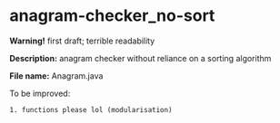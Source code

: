 # anagram-checker_no-sort
**Warning!** first draft; terrible readability

**Description:** anagram checker without reliance on a sorting algorithm

**File name:** Anagram.java

To be improved:

	1. functions please lol (modularisation)
